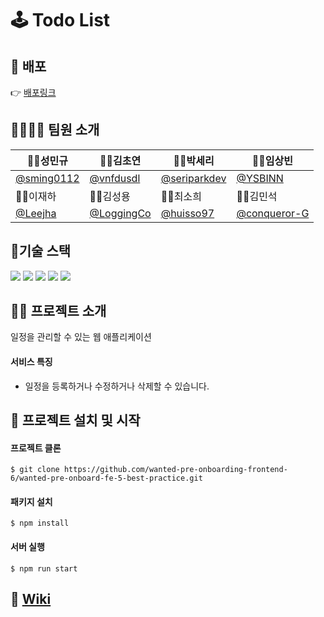 # 🕹 Todo List

## 🎥 배포

👉 [배포링크](https://todo-best-practice-fe-5.netlify.app/)
<br />

## 👨‍👩‍👦‍👦 팀원 소개

| 👨‍💻성민규                                   | 👩‍💻김초연                                   | 👩‍💻박세리                                       | 👨‍💻임상빈                                       |
| ------------------------------------------ | ------------------------------------------ | ---------------------------------------------- | ---------------------------------------------- |
| [@sming0112](https://github.com/sming0112) | [@vnfdusdl](https://github.com/vnfdusdl)   | [@seriparkdev](https://github.com/seriparkdev) | [@YSBINN](https://github.com/YSBINN)           |
| 👨‍💻이재하                                   | 👨‍💻김성용                                   | 👩‍💻최소희                                       | 👨‍💻김민석                                       |
| [@Leejha](https://github.com/Leejha)       | [@LoggingCo](https://github.com/LoggingCo) | [@huisso97](https://github.com/huisso97)       | [@conqueror-G](https://github.com/conqueror-G) |

## 📌기술 스택

![](https://img.shields.io/badge/TypeScript-3178C6?style=for-the-badge&logo=TypeScript&logoColor=white) ![](https://img.shields.io/badge/React-20232A?style=for-the-badge&logo=react&logoColor=61DAFB) ![](https://img.shields.io/badge/styled--components-DB7093?style=for-the-badge&logo=styled-components&logoColor=white) ![](https://img.shields.io/badge/Next.js-74D4CF?style=for-the-badge&logo=next.js&logoColor=black) ![](https://img.shields.io/badge/Cypress-49484D?style=for-the-badge&logo=cypress&logoColor=white)

## 🙋‍♂️ 프로젝트 소개

일정을 관리할 수 있는 웹 애플리케이션

#### 서비스 특징

-   일정을 등록하거나 수정하거나 삭제할 수 있습니다.

## 📌 프로젝트 설치 및 시작

#### 프로젝트 클론

```shell
$ git clone https://github.com/wanted-pre-onboarding-frontend-6/wanted-pre-onboard-fe-5-best-practice.git
```

#### 패키지 설치

```shell
$ npm install
```

#### 서버 실행

```shell
$ npm run start
```

## 📖 [Wiki](https://github.com/wanted-pre-onboarding-frontend-6/wanted-pre-onboard-fe-5-best-practice/wiki)
